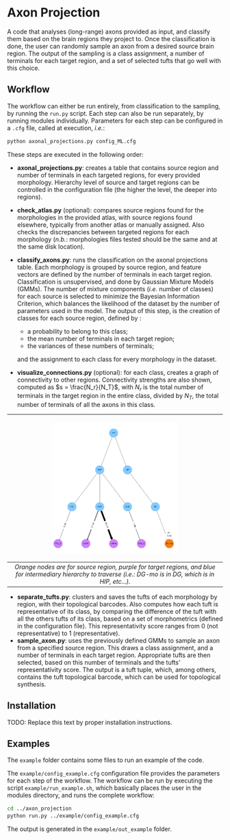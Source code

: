 # Axon Projection

A code that analyses (long-range) axons provided as input, and classify them based on the brain regions they project to. Once the classification is done, the user can randomly sample an axon from a desired source brain region. The output of the sampling is a class assignment, a number of terminals for each target region, and a set of selected tufts that go well with this choice.

## Workflow

The workflow can either be run entirely, from classification to the sampling, by running the `run.py` script. Each step can also be run separately, by running modules individually.
Parameters for each step can be configured in a `.cfg` file, called at execution, *i.e.*:
```bash
python axonal_projections.py config_ML.cfg
```

These steps are executed in the following order:
- **axonal_projections.py**: creates a table that contains source region and number of terminals in each targeted regions, for every provided morphology. Hierarchy level of source and target regions can be controlled in the configuration file (the higher the level, the deeper into regions).
- **check_atlas.py** (optional): compares source regions found for the morphologies in the provided atlas, with source regions found elsewhere, typically from another atlas or manually assigned. Also checks the discrepancies between targeted regions for each morphology (*n.b.*: morphologies files tested should be the same and at the same disk location).
- **classify_axons.py**: runs the classification on the axonal projections table. Each morphology is grouped by source region, and feature vectors are defined by the number of terminals in each target region. Classification is unsupervised, and done by Gaussian Mixture Models (GMMs). The number of mixture components (*i.e.* number of classes) for each source is selected to minimize the Bayesian Information Criterion, which balances the likelihood of the dataset by the number of parameters used in the model.
The output of this step, is the creation of classes for each source region, defined by :
    - a probability to belong to this class;
    - the mean number of terminals in each target region;
    - the variances of these numbers of terminals;

  and the assignment to each class for every morphology in the dataset.
- **visualize_connections.py** (optional): for each class, creates a graph of connectivity to other regions. Connectivity strengths are also shown, computed as $s = \frac{N_r}{N_T}$, with $N_r$ is the total number of terminals in the target region in the entire class, divided by $N_T$, the total number of terminals of all the axons in this class.

|<p align="center"><img src="./docs/graph_example.png" alt="Example graph" width="60%" height="auto"></p>|
|:---:|
| *Orange nodes are for source region, purple for target regions, and blue for intermediary hierarchy to traverse (*i.e.*: DG-mo is in DG, which is in HIP, etc...).* |


- **separate_tufts.py**: clusters and saves the tufts of each morphology by region, with their topological barcodes. Also computes how each tuft is representative of its class, by comparing the difference of the tuft with all the others tufts of its class, based on a set of morphometrics (defined in the configuration file). This representativity score ranges from 0 (not representative) to 1 (representative).
- **sample_axon.py**: uses the previously defined GMMs to sample an axon from a specified source region. This draws a class assignment, and a number of terminals in each target region. Appropriate tufts are then selected, based on this number of terminals and the tufts' representativity score. The output is a tuft tuple, which, among others, contains the tuft topological barcode, which can be used for topological synthesis.

## Installation

TODO: Replace this text by proper installation instructions.


## Examples

The `example` folder contains some files to run an example of the code.

The `example/config_example.cfg` configuration file provides the parameters for each step of the workflow. The workflow can be run by executing the script `example/run_example.sh`, which basically places the user in the modules directory, and runs the complete workflow:
```bash
cd ../axon_projection
python run.py ../example/config_example.cfg
```

The output is generated in the `example/out_example` folder.
